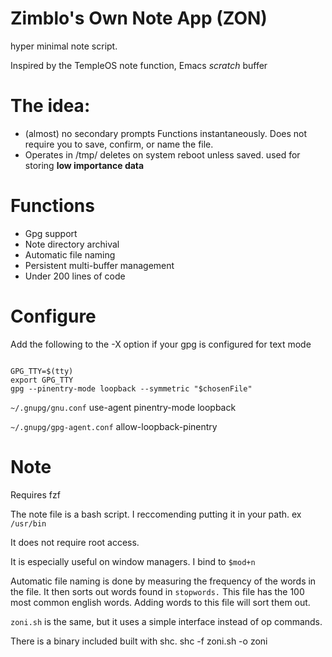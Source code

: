 # Zimblo's Own Note App (ZON)
hyper minimal note script. 

Inspired by the TempleOS note function,
Emacs *scratch* buffer


# The idea:
* (almost) no secondary prompts
 Functions instantaneously. Does not require you to save, confirm, or
 name the file.
* Operates in /tmp/ 
deletes on system reboot unless saved.
used for storing **low importance data**

# Functions
* Gpg support
* Note directory archival
* Automatic file naming
* Persistent multi-buffer management
* Under 200 lines of code

# Configure

Add the following to the -X option if your gpg is configured for text mode

``` 

GPG_TTY=$(tty)
export GPG_TTY
gpg --pinentry-mode loopback --symmetric "$chosenFile"

```

`~/.gnupg/gnu.conf`
use-agent
pinentry-mode loopback

`~/.gnupg/gpg-agent.conf`
allow-loopback-pinentry

# Note
Requires fzf

The note file is a bash script. I reccomending putting it in your path. ex `/usr/bin`

It does not require root access. 

It is especially useful on window managers. I bind to `$mod+n` 

Automatic file naming is done by measuring the frequency of the words in the file. It then sorts out words found in `stopwords.` This file has the 100 most common english words. Adding words to this file will sort them out.

`zoni.sh` is the same, but it uses a simple interface instead of op commands.

There is a binary included built with shc.
shc -f zoni.sh -o zoni
